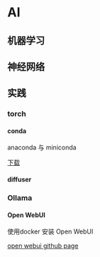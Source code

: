# AI


## 机器学习


## 神经网络


## 实践

### torch

#### conda

anaconda 与 miniconda

[下载](https://www.anaconda.com/download/success)


#### diffuser



### Ollama

#### Open WebUI

使用docker 安装 Open WebUI

[open webui github page](https://github.com/open-webui/open-webui?tab=readme-ov-file)


